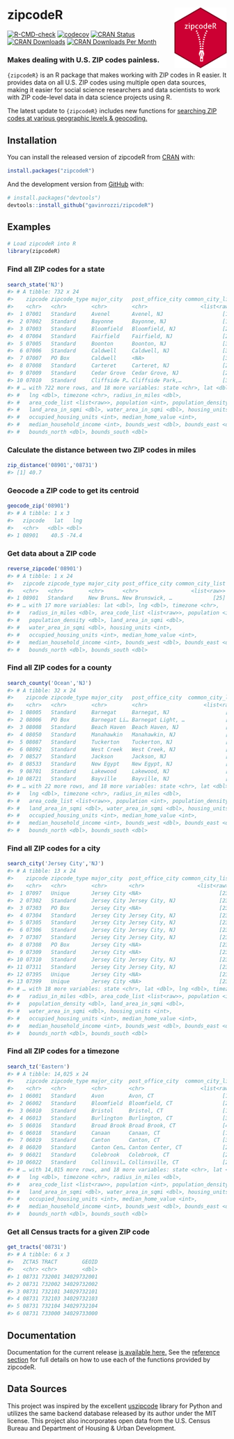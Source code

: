 
<!-- README.md is generated from README.Rmd. Please edit that file -->

# zipcodeR <a href='https://gavinrozzi.github.io/zipcodeR/'><img src='man/figures/logo.png' align="right" height="139" /></a>

<!-- badges: start -->

[![R-CMD-check](https://github.com/gavinrozzi/zipcodeR/workflows/R-CMD-check/badge.svg)](https://github.com/gavinrozzi/zipcodeR/actions)
[![codecov](https://codecov.io/gh/gavinrozzi/zipcodeR/branch/master/graph/badge.svg?token=9HDL7QUPCE)](https://codecov.io/gh/gavinrozzi/zipcodeR)
[![CRAN
Status](https://www.r-pkg.org/badges/version-last-release/zipcodeR)](https://www.r-pkg.org/badges/version-last-release/zipcodeR)
[![CRAN
Downloads](https://cranlogs.r-pkg.org/badges/grand-total/zipcodeR)](https://cranlogs.r-pkg.org/badges/grand-total/zipcodeR)
[![CRAN Downloads Per
Month](https://cranlogs.r-pkg.org/badges/last-month/zipcodeR)](https://cranlogs.r-pkg.org/badges/grand-total/zipcodeR)
<!-- badges: end -->

### Makes dealing with U.S. ZIP codes painless.

`{zipcodeR}` is an R package that makes working with ZIP codes in R
easier. It provides data on all U.S. ZIP codes using multiple open data
sources, making it easier for social science researchers and data
scientists to work with ZIP code-level data in data science projects
using R.

The latest update to `{zipcodeR}` includes new functions for [searching
ZIP codes at various geographic levels &
geocoding.](https://gavinrozzi.github.io/zipcodeR/articles/geographic.html)

## Installation

You can install the released version of zipcodeR from
[CRAN](https://CRAN.R-project.org) with:

``` r
install.packages("zipcodeR")
```

And the development version from [GitHub](https://github.com/) with:

``` r
# install.packages("devtools")
devtools::install_github("gavinrozzi/zipcodeR")
```

## Examples

``` r
# Load zipcodeR into R
library(zipcodeR)
```

### Find all ZIP codes for a state

``` r
search_state('NJ')
#> # A tibble: 732 x 24
#>    zipcode zipcode_type major_city   post_office_city common_city_list county   
#>    <chr>   <chr>        <chr>        <chr>                 <list<raw>> <chr>    
#>  1 07001   Standard     Avenel       Avenel, NJ                   [18] Middlese…
#>  2 07002   Standard     Bayonne      Bayonne, NJ                  [19] Hudson C…
#>  3 07003   Standard     Bloomfield   Bloomfield, NJ               [22] Essex Co…
#>  4 07004   Standard     Fairfield    Fairfield, NJ                [21] Essex Co…
#>  5 07005   Standard     Boonton      Boonton, NJ                  [36] Morris C…
#>  6 07006   Standard     Caldwell     Caldwell, NJ                 [39] Essex Co…
#>  7 07007   PO Box       Caldwell     <NA>                         [30] Essex Co…
#>  8 07008   Standard     Carteret     Carteret, NJ                 [20] Middlese…
#>  9 07009   Standard     Cedar Grove  Cedar Grove, NJ              [23] Essex Co…
#> 10 07010   Standard     Cliffside P… Cliffside Park,…             [32] Bergen C…
#> # … with 722 more rows, and 18 more variables: state <chr>, lat <dbl>,
#> #   lng <dbl>, timezone <chr>, radius_in_miles <dbl>,
#> #   area_code_list <list<raw>>, population <int>, population_density <dbl>,
#> #   land_area_in_sqmi <dbl>, water_area_in_sqmi <dbl>, housing_units <int>,
#> #   occupied_housing_units <int>, median_home_value <int>,
#> #   median_household_income <int>, bounds_west <dbl>, bounds_east <dbl>,
#> #   bounds_north <dbl>, bounds_south <dbl>
```

### Calculate the distance between two ZIP codes in miles

``` r
zip_distance('08901','08731')
#> [1] 40.7
```

### Geocode a ZIP code to get its centroid

``` r
geocode_zip('08901')
#> # A tibble: 1 x 3
#>   zipcode   lat   lng
#>   <chr>   <dbl> <dbl>
#> 1 08901    40.5 -74.4
```

### Get data about a ZIP code

``` r
reverse_zipcode('08901')
#> # A tibble: 1 x 24
#>   zipcode zipcode_type major_city post_office_city common_city_list county state
#>   <chr>   <chr>        <chr>      <chr>                 <list<raw>> <chr>  <chr>
#> 1 08901   Standard     New Bruns… New Brunswick, …             [25] Middl… NJ   
#> # … with 17 more variables: lat <dbl>, lng <dbl>, timezone <chr>,
#> #   radius_in_miles <dbl>, area_code_list <list<raw>>, population <int>,
#> #   population_density <dbl>, land_area_in_sqmi <dbl>,
#> #   water_area_in_sqmi <dbl>, housing_units <int>,
#> #   occupied_housing_units <int>, median_home_value <int>,
#> #   median_household_income <int>, bounds_west <dbl>, bounds_east <dbl>,
#> #   bounds_north <dbl>, bounds_south <dbl>
```

### Find all ZIP codes for a county

``` r
search_county('Ocean','NJ')
#> # A tibble: 32 x 24
#>    zipcode zipcode_type major_city   post_office_city  common_city_list county  
#>    <chr>   <chr>        <chr>        <chr>                  <list<raw>> <chr>   
#>  1 08005   Standard     Barnegat     Barnegat, NJ                  [20] Ocean C…
#>  2 08006   PO Box       Barnegat Li… Barnegat Light, …             [33] Ocean C…
#>  3 08008   Standard     Beach Haven  Beach Haven, NJ               [61] Ocean C…
#>  4 08050   Standard     Manahawkin   Manahawkin, NJ                [47] Ocean C…
#>  5 08087   Standard     Tuckerton    Tuckerton, NJ                 [51] Ocean C…
#>  6 08092   Standard     West Creek   West Creek, NJ                [22] Ocean C…
#>  7 08527   Standard     Jackson      Jackson, NJ                   [19] Ocean C…
#>  8 08533   Standard     New Egypt    New Egypt, NJ                 [21] Ocean C…
#>  9 08701   Standard     Lakewood     Lakewood, NJ                  [20] Ocean C…
#> 10 08721   Standard     Bayville     Bayville, NJ                  [20] Ocean C…
#> # … with 22 more rows, and 18 more variables: state <chr>, lat <dbl>,
#> #   lng <dbl>, timezone <chr>, radius_in_miles <dbl>,
#> #   area_code_list <list<raw>>, population <int>, population_density <dbl>,
#> #   land_area_in_sqmi <dbl>, water_area_in_sqmi <dbl>, housing_units <int>,
#> #   occupied_housing_units <int>, median_home_value <int>,
#> #   median_household_income <int>, bounds_west <dbl>, bounds_east <dbl>,
#> #   bounds_north <dbl>, bounds_south <dbl>
```

### Find all ZIP codes for a city

``` r
search_city('Jersey City','NJ')
#> # A tibble: 13 x 24
#>    zipcode zipcode_type major_city  post_office_city common_city_list county    
#>    <chr>   <chr>        <chr>       <chr>                 <list<raw>> <chr>     
#>  1 07097   Unique       Jersey City <NA>                         [23] Hudson Co…
#>  2 07302   Standard     Jersey City Jersey City, NJ              [23] Hudson Co…
#>  3 07303   PO Box       Jersey City <NA>                         [23] Hudson Co…
#>  4 07304   Standard     Jersey City Jersey City, NJ              [23] Hudson Co…
#>  5 07305   Standard     Jersey City Jersey City, NJ              [23] Hudson Co…
#>  6 07306   Standard     Jersey City Jersey City, NJ              [23] Hudson Co…
#>  7 07307   Standard     Jersey City Jersey City, NJ              [23] Hudson Co…
#>  8 07308   PO Box       Jersey City <NA>                         [23] Hudson Co…
#>  9 07309   Standard     Jersey City <NA>                         [23] Hudson Co…
#> 10 07310   Standard     Jersey City Jersey City, NJ              [23] Hudson Co…
#> 11 07311   Standard     Jersey City Jersey City, NJ              [23] Hudson Co…
#> 12 07395   Unique       Jersey City <NA>                         [23] Hudson Co…
#> 13 07399   Unique       Jersey City <NA>                         [23] Hudson Co…
#> # … with 18 more variables: state <chr>, lat <dbl>, lng <dbl>, timezone <chr>,
#> #   radius_in_miles <dbl>, area_code_list <list<raw>>, population <int>,
#> #   population_density <dbl>, land_area_in_sqmi <dbl>,
#> #   water_area_in_sqmi <dbl>, housing_units <int>,
#> #   occupied_housing_units <int>, median_home_value <int>,
#> #   median_household_income <int>, bounds_west <dbl>, bounds_east <dbl>,
#> #   bounds_north <dbl>, bounds_south <dbl>
```

### Find all ZIP codes for a timezone

``` r
search_tz('Eastern')
#> # A tibble: 14,025 x 24
#>    zipcode zipcode_type major_city  post_office_city  common_city_list county   
#>    <chr>   <chr>        <chr>       <chr>                  <list<raw>> <chr>    
#>  1 06001   Standard     Avon        Avon, CT                      [16] Hartford…
#>  2 06002   Standard     Bloomfield  Bloomfield, CT                [22] Hartford…
#>  3 06010   Standard     Bristol     Bristol, CT                   [19] Hartford…
#>  4 06013   Standard     Burlington  Burlington, CT                [36] Hartford…
#>  5 06016   Standard     Broad Brook Broad Brook, CT               [46] Hartford…
#>  6 06018   Standard     Canaan      Canaan, CT                    [18] Litchfie…
#>  7 06019   Standard     Canton      Canton, CT                    [34] Hartford…
#>  8 06020   Standard     Canton Cen… Canton Center, CT             [25] Hartford…
#>  9 06021   Standard     Colebrook   Colebrook, CT                 [21] Litchfie…
#> 10 06022   Standard     Collinsvil… Collinsville, CT              [24] Hartford…
#> # … with 14,015 more rows, and 18 more variables: state <chr>, lat <dbl>,
#> #   lng <dbl>, timezone <chr>, radius_in_miles <dbl>,
#> #   area_code_list <list<raw>>, population <int>, population_density <dbl>,
#> #   land_area_in_sqmi <dbl>, water_area_in_sqmi <dbl>, housing_units <int>,
#> #   occupied_housing_units <int>, median_home_value <int>,
#> #   median_household_income <int>, bounds_west <dbl>, bounds_east <dbl>,
#> #   bounds_north <dbl>, bounds_south <dbl>
```

### Get all Census tracts for a given ZIP code

``` r
get_tracts('08731')
#> # A tibble: 6 x 3
#>   ZCTA5 TRACT        GEOID
#>   <chr> <chr>        <dbl>
#> 1 08731 732001 34029732001
#> 2 08731 732002 34029732002
#> 3 08731 732101 34029732101
#> 4 08731 732103 34029732103
#> 5 08731 732104 34029732104
#> 6 08731 733000 34029733000
```

## Documentation

Documentation for the current release [is available
here.](https://gavinrozzi.github.io/zipcodeR/) See the [reference
section](https://gavinrozzi.github.io/zipcodeR/reference/) for full
details on how to use each of the functions provided by zipcodeR.

## Data Sources

This project was inspired by the excellent
[uszipcode](https://uszipcode.readthedocs.io/index.html) library for
Python and utilizes the same backend database released by its author
under the MIT license. This project also incorporates open data from the
U.S. Census Bureau and Department of Housing & Urban Development.
